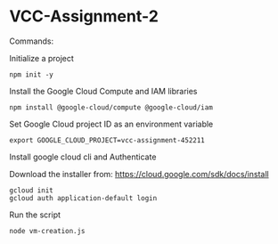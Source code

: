 # VCC-Assignment-2

Commands:

Initialize a project

    npm init -y

Install the Google Cloud Compute and IAM libraries

    npm install @google-cloud/compute @google-cloud/iam


Set Google Cloud project ID as an environment variable

    export GOOGLE_CLOUD_PROJECT=vcc-assignment-452211

Install google cloud cli and Authenticate

Download the installer from: https://cloud.google.com/sdk/docs/install

    gcloud init
    gcloud auth application-default login

Run the script

    node vm-creation.js
